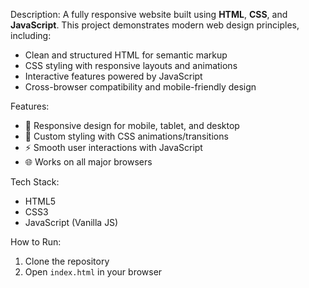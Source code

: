 Description:
A fully responsive website built using **HTML**, **CSS**, and **JavaScript**.
This project demonstrates modern web design principles, including:

* Clean and structured HTML for semantic markup
* CSS styling with responsive layouts and animations
* Interactive features powered by JavaScript
* Cross-browser compatibility and mobile-friendly design

Features:

* 📱 Responsive design for mobile, tablet, and desktop
* 🎨 Custom styling with CSS animations/transitions
* ⚡ Smooth user interactions with JavaScript
* 🌐 Works on all major browsers

Tech Stack:

* HTML5
* CSS3
* JavaScript (Vanilla JS)

How to Run:

1. Clone the repository
2. Open `index.html` in your browser

